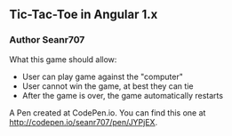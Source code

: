 ## Tic-Tac-Toe in Angular 1.x
### Author Seanr707

What this game should allow:

* User can play game against the "computer"
* User cannot win the game, at best they can tie
* After the game is over, the game automatically restarts

A Pen created at CodePen.io. You can find this one at http://codepen.io/seanr707/pen/JYPjEX.

 
